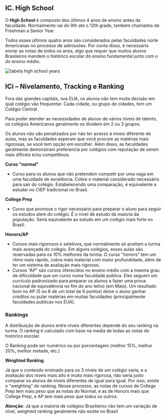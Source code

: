 ## IC. High School
 
O **High School** é composto dos últimos 4 anos de ensino antes da faculdade. Normalmente vai do 9th ate o 12th grade, também chamados de Freshman a Senior Year.
 
Todos esses últimos quatro anos são considerados pelas faculdades norte Americanas no processo de admissões. Por conta disso, é necessário enviar as notas de todos os anos, algo que requer que muitos alunos Brasileiros mandem o histórico escolar do ensino fundamental junto com o do ensino médio.

![tabela high school years](http://i.imgur.com/D87ZxEd.png)

## ICi – Nivelamento, Tracking e Ranking

Fora das grandes capitais, nos EUA, os alunos não tem muita decisão em qual colégio vão frequentar. Cada cidade, ou grupo de cidades, tem um Colégio Central.
 
Para poder atender as necessidades de alunos de vários níveis de talento, os colégios Americanos geralmente os dividem em 2 ou 3 grupos.

Os alunos não são penalizados por não ter acesso à níveis diferente de aulas, mas as faculdades esperam que você procure as matérias mais rigorosas, se você tem opção em escolher. Além disso, as faculdades geralmente demonstram preferencia por colégios com reputação de serem mais difíceis e/ou competitivos.

**Curso "normal"**
- Curso para os alunos que não pretendem competir por uma vaga em uma faculdade de excelência.  Cobre o material considerado necessário para sair do colégio. Estabelecendo uma comparação, é equivalente a estudar no CIEP tradicional no Brasil.

<!-- - Também é equivalente ao “Studies” level do IB -->

**College Prep**
- Curso que promove o rigor necessário para preparar o aluno para seguir os estudos alem do colégio.  É o nível de estudo da maioria da população.  Seria equivalente ao estudo em um colégio mais forte no Brasil.

<!-- - Também é equivalente ao “Standard Level” do IB --> 

**Honors/AP**
- Cursos mais rigorosos e seletivos, que normalmente só aceitam a turma mais avançada do colégio.  Em alguns colégios, esses aulas são reservadas para os 10% melhores da turma.  O curso "honors" tem um ritmo mais rápido, cobra mais material com maior profundidade, além de ter um sistema de avaliação mais rigoroso.
- Cursos “AP” são cursos oferecidos no ensino médio com a mesma grau de dificuldade que um curso numa faculdade publica.  Eles seguem um currículo padronizado para preparar os alunos a fazer uma prova nacional de equivalência no fim do ano letivo (em Maio). Um resultado bom no AP (5 ou 6 de um total de 6 pontos) deixe o aluno ganhar créditos ou pular matérias em muitas faculdades (principalmente faculdades publicas nos EUA).

<!-- **IB Diploma** -->

### **Rankings**

A distribuição de alunos entre níveis diferentes depende do seu ranking na turma.  O ranking é calculado com base na media de todas as notas do histórico escolar.
 
O Ranking pode ser numérico ou por porcentagem (melhor 15%, melhor 20%, melhor metade, etc.)
 
**Weighted Ranking**

Já que o conteúdo ensinado para os 3 níveis de um colégio varia, e a avaliação dos níveis mais alto é muito mais rigorosa, não seria justo comparar os alunos de níveis diferentes de igual para igual.  Por isso, existe o “weighting” do ranking.  Nesse processo, as notas de cursos de College Prep tem mais peso que as notas do Normal, e as de Honors mais que College Prep, e AP tem mais peso que todos os outros.
 
**Atenção**: Já que a maioria de colégios Brasileiros não tem um variação de nível, weighted ranking geralmente não existe no Brasi!
